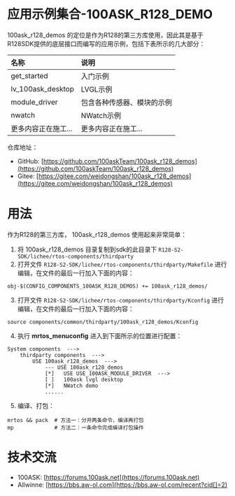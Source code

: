 # 应用示例集合-100ASK_R128_DEMO

100ask_r128_demos 的定位是作为R128的第三方库使用，因此其是基于R128SDK提供的底层接口而编写的应用示例，包括下表所示的几大部分：

| 名称 | 说明 |
| :--- | :--- |
|get_started | 入门示例 |
|lv_100ask_desktop | LVGL示例 |
|module_driver | 包含各种传感器、模块的示例 |
|nwatch | NWatch示例 |
|更多内容正在施工... | 更多内容正在施工... |


仓库地址：

- GitHub: [https://github.com/100askTeam/100ask_r128_demos](https://github.com/100askTeam/100ask_r128_demos)
- Gitee: [https://gitee.com/weidongshan/100ask_r128_demos](https://gitee.com/weidongshan/100ask_r128_demos)

# 用法

作为R128的第三方库， 100ask_r128_demos 使用起来非常简单：

1. 将 100ask_r128_demos 目录复制到sdk的此目录下 `R128-S2-SDK/lichee/rtos-components/thirdparty`
2. 打开文件 `R128-S2-SDK/lichee/rtos-components/thirdparty/Makefile` 进行编辑，在文件的最后一行加入下面的内容：

```shell
obj-$(CONFIG_COMPONENTS_100ASK_R128_DEMOS) += 100ask_r128_demos/
```

3. 打开文件 `R128-S2-SDK/lichee/rtos-components/thirdparty/Kconfig` 进行编辑，在文件的最后一行加入下面的内容：

```shell
source components/common/thirdparty/100ask_r128_demos/Kconfig
```

4. 执行 **mrtos_menuconfig** 进入到下面所示的位置进行配置：

```shell
System components  --->
    thirdparty components  --->
        USE 100ask_r128_demos  --->
            --- USE 100ask_r128_demos
            [*]   USE USE_100ASK_MODULE_DRIVER  --->
            [ ]   100ask lvgl desktop
            [*]   NWatch demo
            ......
```

5. 编译、打包： 

```
mrtos && pack  # 方法一：分开两条命令，编译再打包
mp             # 方法二：一条命令完成编译打包操作
```



# 技术交流

- 100ASK: [https://forums.100ask.net](https://forums.100ask.net)
- Allwinne: [https://bbs.aw-ol.com](https://bbs.aw-ol.com/recent?cid[]=2)

